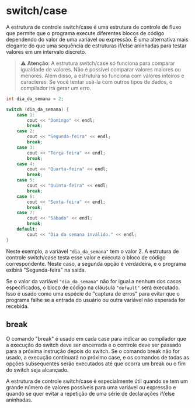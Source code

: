 # switch/case

A estrutura de controle switch/case é uma estrutura de controle de fluxo que permite que o programa execute diferentes blocos de código dependendo do valor de uma variável ou expressão. É uma alternativa mais elegante do que uma sequência de estruturas if/else aninhadas para testar valores em um intervalo discreto.

> ⚠️ **Atenção**: A estrutura switch/case só funciona para comparar igualdade de valores. Não é possível comparar valores maiores ou menores. Além disso, a estrutura só funciona com valores inteiros e caracteres. Se você tentar usá-la com outros tipos de dados, o compilador irá gerar um erro.

```cpp
int dia_da_semana = 2;

switch (dia_da_semana) {
    case 1:
        cout << "Domingo" << endl;
        break;
    case 2:
        cout << "Segunda-feira" << endl;
        break;
    case 3:
        cout << "Terça-feira" << endl;
        break;
    case 4:
        cout << "Quarta-feira" << endl;
        break;
    case 5:
        cout << "Quinta-feira" << endl;
        break;
    case 6:
        cout << "Sexta-feira" << endl;
        break;
    case 7:
        cout << "Sábado" << endl;
        break;
    default:
        cout << "Dia da semana inválido." << endl;
}
```

Neste exemplo, a variável `"dia_da_semana"` tem o valor 2. A estrutura de controle switch/case testa esse valor e executa o bloco de código correspondente. Neste caso, a segunda opção é verdadeira, e o programa exibirá "Segunda-feira" na saída.

Se o valor da variável `"dia_da_semana"` não for igual a nenhum dos casos especificados, o bloco de código na cláusula `"default"` será executado. Isso é usado como uma espécie de "captura de erros" para evitar que o programa falhe se a entrada do usuário ou outra variável não esperada for recebida.

## break

O comando "break" é usado em cada case para indicar ao compilador que a execução do switch deve ser encerrada e o controle deve ser passado para a próxima instrução depois do switch. Se o comando break não for usado, a execução continuará no próximo case, e os comandos de todas as opções subsequentes serão executados até que ocorra um break ou o fim do switch seja alcançado.

A estrutura de controle switch/case é especialmente útil quando se tem um grande número de valores possíveis para uma variável ou expressão e quando se quer evitar a repetição de uma série de declarações if/else aninhadas.
